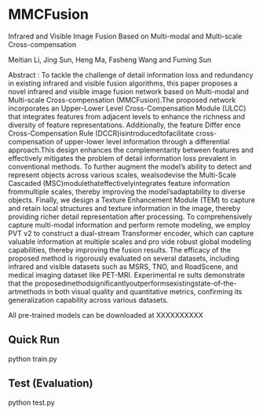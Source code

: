 # MMCFusion
Infrared and Visible Image Fusion Based on Multi-modal and Multi-scale Cross-compensation

Meitian Li, Jing Sun, Heng Ma, Fasheng Wang and Fuming Sun

Abstract : To tackle the challenge of detail information loss and redundancy in existing infrared and visible
 fusion algorithms, this paper proposes a novel infrared and visible image fusion network based on
 Multi-modal and Multi-scale Cross-compensation (MMCFusion).The proposed network incorporates
 an Upper-Lower Level Cross-Compensation Module (ULCC) that integrates features from adjacent
 levels to enhance the richness and diversity of feature representations. Additionally, the feature Differ
ence Cross-Compensation Rule (DCCR)isintroducedtofacilitate cross-compensation of upper-lower
 level information through a differential approach.This design enhances the complementarity between
 features and effectively mitigates the problem of detail information loss prevalent in conventional
 methods. To further augment the model’s ability to detect and represent objects across various scales,
 wealsodevise the Multi-Scale Cascaded (MSC)modulethateffectivelyintegrates feature information
 frommultiple scales, thereby improving the model’sadaptability to diverse objects. Finally, we design
 a Texture Enhancement Module (TEM) to capture and retain local structures and texture information
 in the image, thereby providing richer detail representation after processing. To comprehensively
 capture multi-modal information and perform remote modeling, we employ PVT v2 to construct a
 dual-stream Transformer encoder, which can capture valuable information at multiple scales and pro
vide robust global modeling capabilities, thereby improving the fusion results. The efficacy of the
 proposed method is rigorously evaluated on several datasets, including infrared and visible datasets
 such as MSRS, TNO, and RoadScene, and medical imaging dataset like PET-MRI. Experimental re
sults demonstrate that the proposedmethodsignificantlyoutperformsexistingstate-of-the-artmethods
 in both visual quality and quantitative metrics, confirming its generalization capability across various
 datasets. 

 All pre-trained models can be downloaded at XXXXXXXXXX

 ## Quick Run

python train.py

## Test (Evaluation)

python test.py

 
